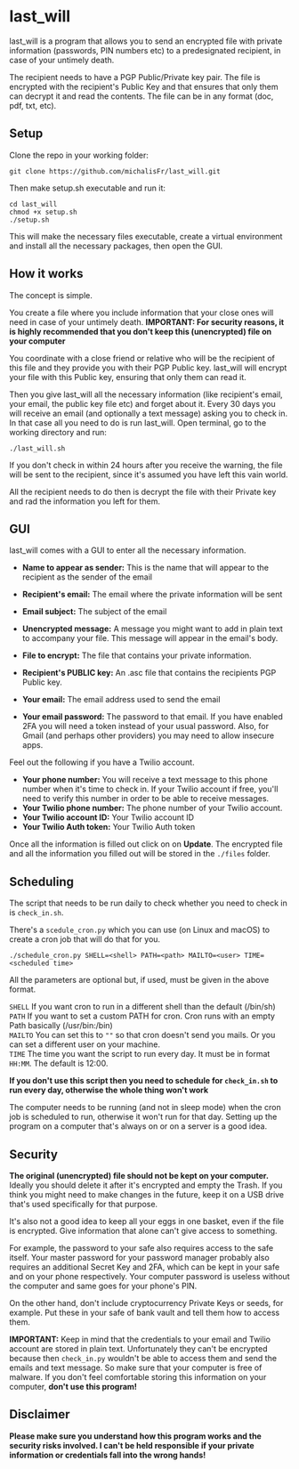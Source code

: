 # last_will
last_will is a program that allows you to send an encrypted file with private information (passwords, PIN numbers etc) to a predesignated recipient, in case of your untimely death.

The recipient needs to have a PGP Public/Private key pair. The file is encrypted with the recipient's Public Key and that ensures that only them can decrypt it and read the contents. The file can be in any format (doc, pdf, txt, etc).

## Setup

Clone the repo in your working folder:

`git clone https://github.com/michalisFr/last_will.git`

Then make setup.sh executable and run it:

```
cd last_will
chmod +x setup.sh
./setup.sh
```
This will make the necessary files executable, create a virtual environment and install all the necessary packages, then open the GUI.

## How it works

The concept is simple. 

You create a file where you include information that your close ones will need in case of your untimely death. **IMPORTANT: For security reasons, it is highly recommended that you don't keep this (unencrypted) file on your computer**

You coordinate with a close friend or relative who will be the recipient of this file and they provide you with their PGP Public key. last_will will encrypt your file with this Public key, ensuring that only them can read it. 

Then you give last_will all the necessary information (like recipient's email, your email, the public key file etc) and forget about it. Every 30 days you will receive an email (and optionally a text message) asking you to check in. In that case all you need to do is run last_will. Open terminal, go to the working directory and run:
```
./last_will.sh
``` 
If you don't check in within 24 hours after you receive the warning, the file will be sent to the recipient, since it's assumed you have left this vain world.

All the recipient needs to do then is decrypt the file with their Private key and rad the information you left for them.

## GUI

last_will comes with a GUI to enter all the necessary information.

* **Name to appear as sender:** This is the name that will appear to the recipient as the sender of the email
* **Recipient's email:** The email where the private information will be sent
* **Email subject:** The subject of the email
* **Unencrypted message:** A message you might want to add in plain text to accompany your file. This message will appear in the email's body.
* **File to encrypt:** The file that contains your private information. 
* **Recipient's PUBLIC key:** An .asc file that contains the recipients PGP Public key.

* **Your email:** The email address used to send the email
* **Your email password:** The password to that email. If you have enabled 2FA you will need a token instead of your usual password. Also, for Gmail (and perhaps other providers) you may need to allow insecure apps.

Feel out the following if you have a Twilio account. 
* **Your phone number:** You will receive a text message to this phone number when it's time to check in. If your Twilio account if free, you'll need to verify this number in order to be able to receive messages.
* **Your Twilio phone number:** The phone number of your Twilio account. 
* **Your Twilio account ID:** Your Twilio account ID
* **Your Twilio Auth token:** Your Twilio Auth token

Once all the information is filled out click on on **Update**. The encrypted file and all the information you filled out will be stored in the `./files` folder.

## Scheduling

The script that needs to be run daily to check whether you need to check in is `check_in.sh`.

There's a `scedule_cron.py` which you can use (on Linux and macOS) to create a cron job that will do that for you.
```
./schedule_cron.py SHELL=<shell> PATH=<path> MAILTO=<user> TIME=<scheduled time>
```  
All the parameters are optional but, if used, must be given in the above format. 

`SHELL` If you want cron to run in a different shell than the default (/bin/sh)\
`PATH` If you want to set a custom PATH for cron. Cron runs with an empty Path basically (/usr/bin:/bin)\
`MAILTO` You can set this to `""` so that cron doesn't send you mails. Or you can set a different user on your machine.\
`TIME` The time you want the script to run every day. It must be in format `HH:MM`. The default is 12:00.

**If you don't use this script then you need to schedule for `check_in.sh` to run every day, otherwise the whole thing won't work**
   
The computer needs to be running (and not in sleep mode) when the cron job is scheduled to run, otherwise it won't run for that day. Setting up the program on a computer that's always on or on a server is a good idea.

## Security

**The original (unencrypted) file should not be kept on your computer.** Ideally you should delete it after it's encrypted and empty the Trash. If you think you might need to make changes in the future, keep it on a USB drive that's used specifically for that purpose.

It's also not a good idea to keep all your eggs in one basket, even if the file is encrypted. Give information that alone can't give access to something. 

For example, the password to your safe also requires access to the safe itself. Your master password for your password manager probably also requires an additional Secret Key and 2FA, which can be kept in your safe and on your phone respectively. Your computer password is useless without the computer and same goes for your phone's PIN.

On the other hand, don't include cryptocurrency Private Keys or seeds, for example. Put these in your safe of bank vault and tell them how to access them.

**IMPORTANT:** Keep in mind that the credentials to your email and Twilio account are stored in plain text. Unfortunately they can't be encrypted because then `check_in.py` wouldn't be able to access them and send the emails and text message. So make sure that your computer is free of malware. If you don't feel comfortable storing this information on your computer, **don't use this program!**

## Disclaimer

**Please make sure you understand how this program works and the security risks involved. I can't be held responsible if your private information or credentials fall into the wrong hands!** 